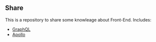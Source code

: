 ## Share

This is a repository to share some knowleage about Front-End. Includes:

 - [GraphQL][1]
 - [Apollo][2]


  [1]: https://graphql.org/
  [2]: https://www.apollographql.com/docs/
